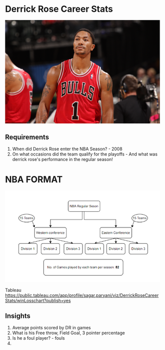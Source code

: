 # Derrick Rose Career Stats
![Derrick Rose](3_Material/DerrickRose.jpg)

## Requirements
 1. When did Derrick Rose enter the NBA Season? - 2008
 2. On what occasions did the team qualify for the playoffs - And what was derrick rose's performance in the regular season!

# NBA FORMAT
![NBA_FORMAT](3_Material/NBA_Flowchart.png)

Tableau
https://public.tableau.com/app/profile/sagar.paryani/viz/DerrickRoseCareerStats/winLosschart?publish=yes

## Insights

1. Average points scored by DR in games
2. What is his Free throw, Field Goal, 3 pointer percentage
3. Is he a foul  player? - fouls
4. 

